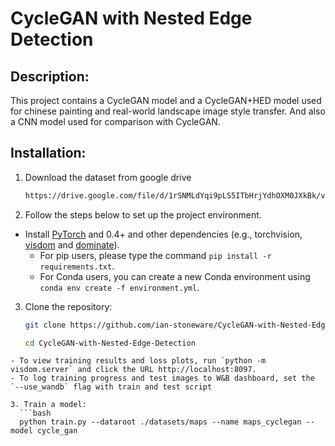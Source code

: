 # CycleGAN with Nested Edge Detection
 
## Description:
This project contains a CycleGAN model and a CycleGAN+HED model used for chinese painting and real-world landscape image style transfer. And also a CNN model used for comparison with CycleGAN. 

## Installation:
1. Download the dataset from google drive
   ```bash
   https://drive.google.com/file/d/1rSNMLdYqi9pLS5ITbHrjYdhOXM0JXkBk/view?usp=sharing

2. Follow the steps below to set up the project environment.

- Install [PyTorch](http://pytorch.org) and 0.4+ and other dependencies (e.g., torchvision, [visdom](https://github.com/facebookresearch/visdom) and [dominate](https://github.com/Knio/dominate)).
  - For pip users, please type the command `pip install -r requirements.txt`.
  - For Conda users, you can create a new Conda environment using `conda env create -f environment.yml`.

3. Clone the repository:
   ```bash
   git clone https://github.com/ian-stoneware/CycleGAN-with-Nested-Edge-Detection.git
   
   cd CycleGAN-with-Nested-Edge-Detection

```
- To view training results and loss plots, run `python -m visdom.server` and click the URL http://localhost:8097.
- To log training progress and test images to W&B dashboard, set the `--use_wandb` flag with train and test script

3. Train a model:
  ```bash
  python train.py --dataroot ./datasets/maps --name maps_cyclegan --model cycle_gan
